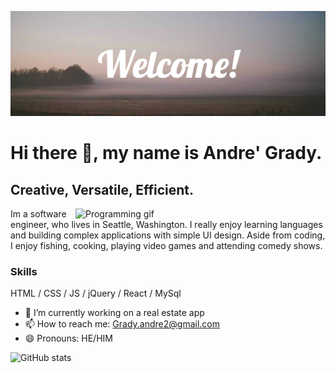 ![Software Engineer.](https://github.com/Grady253/Grady253/blob/main/Welcome!.png)
# Hi there 👋, my name is Andre' Grady.
## Creative, Versatile, Efficient.
<img align= "right" width= "400" alt= "Programming gif" src="https://giphy.com/gifs/dommespace-domme-space-programador-qgQUggAC3Pfv687qPC">
Im a software engineer, who lives in Seattle, Washington. I really enjoy learning languages and building complex applications with simple UI design. Aside from coding, I enjoy fishing, cooking, playing video games and attending comedy shows.

### Skills
HTML / CSS / JS /  jQuery /  React  /  MySql  

- 🔭 I’m currently working on a real estate app  
- 📫 How to reach me: Grady.andre2@gmail.com 
- 😄 Pronouns: HE/HIM 


![GitHub stats](https://github-readme-stats.vercel.app/api?username=grady253&show_icons=true)  


